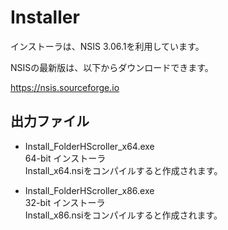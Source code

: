 # Installer
インストーラは、NSIS 3.06.1を利用しています。

NSISの最新版は、以下からダウンロードできます。

https://nsis.sourceforge.io

## 出力ファイル

- Install_FolderHScroller_x64.exe  
    64-bit インストーラ  
    Install_x64.nsiをコンパイルすると作成されます。

- Install_FolderHScroller_x86.exe  
    32-bit インストーラ  
    Install_x86.nsiをコンパイルすると作成されます。
